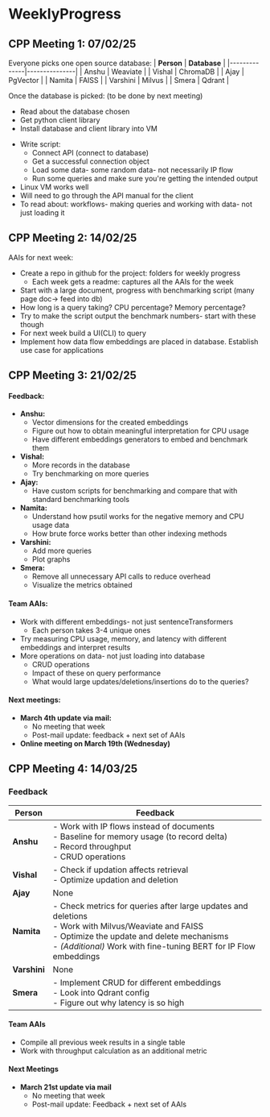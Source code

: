 # WeeklyProgress

## CPP Meeting 1: 07/02/25
Everyone picks one open source database:
| **Person**   | **Database**  |
|--------------|---------------|
| Anshu        | Weaviate      |
| Vishal       | ChromaDB      |
| Ajay         | PgVector      |
| Namita       | FAISS         |
| Varshini     | Milvus        |
| Smera        | Qdrant        |


Once the database is picked: (to be done by next meeting)
* Read about the database chosen
* Get python client library
* Install database and client library into VM
- Write script:
  - Connect API (connect to database)
  - Get a successful connection object
  - Load some data- some random data- not necessarily IP flow
  - Run some queries and make sure you're getting the intended output
- Linux VM works well
- Will need to go through the API manual for the client
- To read about: workflows- making queries and working with data- not just loading it

## CPP Meeting 2: 14/02/25
AAIs for next week:
- Create a repo in github for the project: folders for weekly progress
    - Each week gets a readme: captures all the AAIs for the week
- Start with a large document, progress with benchmarking script (many page doc-> feed into db)
- How long is a query taking? CPU percentage? Memory percentage?
- Try to make the script output the benchmark numbers- start with these though
- For next week build a UI(CLI) to query
- Implement how data flow embeddings are placed in database. Establish use case for applications

## CPP Meeting 3: 21/02/25

#### Feedback:
- **Anshu:**
  - Vector dimensions for the created embeddings
  - Figure out how to obtain meaningful interpretation for CPU usage
  - Have different embeddings generators to embed and benchmark them
- **Vishal:**
  - More records in the database
  - Try benchmarking on more queries
- **Ajay:**
  - Have custom scripts for benchmarking and compare that with standard benchmarking tools
- **Namita:**
  - Understand how psutil works for the negative memory and CPU usage data
  - How brute force works better than other indexing methods
- **Varshini:**
  - Add more queries
  - Plot graphs
- **Smera:**
  - Remove all unnecessary API calls to reduce overhead
  - Visualize the metrics obtained

#### Team AAIs:
- Work with different embeddings- not just sentenceTransformers
  - Each person takes 3-4 unique ones
- Try measuring CPU usage, memory, and latency with different embeddings and interpret results
- More operations on data- not just loading into database
  - CRUD operations
  - Impact of these on query performance
  - What would large updates/deletions/insertions do to the queries?

#### Next meetings:
- **March 4th update via mail:**
  - No meeting that week
  - Post-mail update: feedback + next set of AAIs
- **Online meeting on March 19th (Wednesday)**

## CPP Meeting 4: 14/03/25  

### Feedback  

| **Person**  | **Feedback**  |
|------------|--------------|
| **Anshu**  | - Work with IP flows instead of documents  <br> - Baseline for memory usage (to record delta)  <br> - Record throughput  <br> - CRUD operations  |
| **Vishal** | - Check if updation affects retrieval  <br> - Optimize updation and deletion  |
| **Ajay**   | None  |
| **Namita** | - Check metrics for queries after large updates and deletions  <br> - Work with Milvus/Weaviate and FAISS  <br> - Optimize the update and delete mechanisms  <br> - *(Additional)* Work with fine-tuning BERT for IP Flow embeddings  |
| **Varshini** | None  |
| **Smera**  | - Implement CRUD for different embeddings  <br> - Look into Qdrant config  <br> - Figure out why latency is so high  |

#### Team AAIs  
- Compile all previous week results in a single table  
- Work with throughput calculation as an additional metric  

#### Next Meetings  
- **March 21st update via mail**  
  - No meeting that week
  - Post-mail update: Feedback + next set of AAIs  
